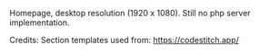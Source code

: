 Homepage, desktop resolution (1920 x 1080).
Still no php server implementation.

Credits:
Section templates used from: https://codestitch.app/

